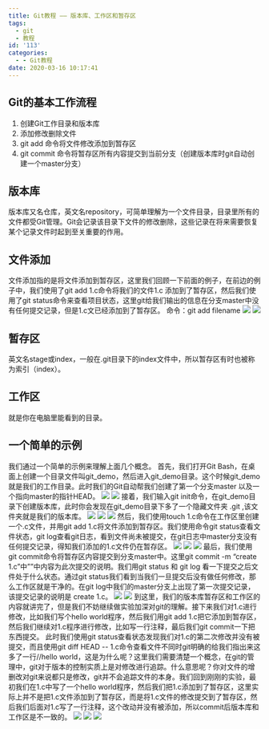 ```yaml
---
title: Git教程 —— 版本库、工作区和暂存区
tags:
  - git
  - 教程
id: '113'
categories:
  - - Git教程
date: 2020-03-16 10:17:41
---
```


## Git的基本工作流程

1.  创建Git工作目录和版本库
2.  添加修改删除文件
3.  git add 命令将文件修改添加到暂存区
4.  git commit 命令将暂存区所有内容提交到当前分支（创建版本库时git自动创建一个master分支）

## 版本库

版本库又名仓库，英文名repository，可简单理解为一个文件目录，目录里所有的文件都受Git管理。Git会记录该目录下文件的修改删除，这些记录在将来需要恢复某个记录文件时起到至关重要的作用。

## 文件添加

文件添加指的是将文件添加到暂存区，这里我们回顾一下前面的例子，在前边的例子中，我们使用了git add 1.c命令将我们的文件1.c 添加到了暂存区，然后我们使用了git status命令来查看项目状态，这里git给我们输出的信息在分支master中没有任何提交记录，但是1.c文已经添加到了暂存区。 命令：git add filename ![](https://cdn.site.taoidle.com/wp-content/uploads/2020/03/edb84957b223d6a.jpeg) ![](https://cdn.site.taoidle.com/wp-content/uploads/2020/03/034069cb3a181ff.jpeg)

## 暂存区

英文名stage或index，一般在.git目录下的index文件中，所以暂存区有时也被称为索引（index）。

## 工作区

就是你在电脑里能看到的目录。

## 一个简单的示例

我们通过一个简单的示例来理解上面几个概念。 首先，我们打开Git Bash，在桌面上创建一个目录文件叫git\_demo，然后进入git\_demo目录。这个时候git\_demo就是我们的工作目录。此时我们的Git自动帮我们创建了第一个分支master 以及一个指向master的指针HEAD。 ![](https://cdn.site.taoidle.com/wp-content/uploads/2020/03/e9a350a6a586253.jpeg) ![](https://cdn.site.taoidle.com/wp-content/uploads/2020/03/3702b46d7173cbf.jpeg) 接着，我们输入git init命令，在git\_demo目录下创建版本库，此时你会发现在git\_demo目录下多了一个隐藏文件夹 .git ,该文件夹就是我们的版本库。 ![](https://cdn.site.taoidle.com/wp-content/uploads/2020/03/63d96c143a063ca.jpeg) ![](https://cdn.site.taoidle.com/wp-content/uploads/2020/03/1c84c81e4ca26e5.jpeg) ![](https://cdn.site.taoidle.com/wp-content/uploads/2020/03/572ecd978d78681.jpeg) 然后，我们使用touch 1.c命令在工作区里创建一个.c文件，并用git add 1.c将文件添加到暂存区。我们使用命令git status查看文件状态，git log查看git日志，看到文件尚未被提交，在git日志中master分支没有任何提交记录，得知我们添加的1.c文件仍在暂存区。 ![](https://cdn.site.taoidle.com/wp-content/uploads/2020/03/e437e7368ffb667.jpeg) ![](https://cdn.site.taoidle.com/wp-content/uploads/2020/03/d6ebcb7047443eb.jpeg) ![](https://cdn.site.taoidle.com/wp-content/uploads/2020/03/bf1a70e8ce730db.jpeg) 最后，我们使用git commit命令将暂存区内容提交到分支master中。这里git commit -m “create 1.c”中””中内容为此次提交的说明。我们用git status 和 git log 看一下提交之后文件处于什么状态。通过git status我们看到当我们一旦提交后没有做任何修改，那么工作区就是干净的。在git log中我们的master分支上出现了第一次提交记录，该提交记录的说明是 create 1.c。 ![](https://cdn.site.taoidle.com/wp-content/uploads/2020/03/8f1c4bdc7d73fe6.jpeg) ![](https://cdn.site.taoidle.com/wp-content/uploads/2020/03/1f5f2e6a346d0e0.jpeg) 到这里，我们的版本库暂存区和工作区的内容就讲完了，但是我们不妨继续做实验加深对git的理解。接下来我们对1.c进行修改，比如我们写个hello world程序，然后我们用git add 1.c把它添加到暂存区，然后我们继续对1.c程序进行修改，比如写一行注释，最后我们git commit一下把东西提交。 此时我们使用git status查看状态发现我们对1.c的第二次修改并没有被提交，而且使用git diff HEAD -- 1.c命令查看文件不同时git明确的给我们指出来这多了一行//hello world，这是为什么呢？这里我们需要清楚一个概念，在git的管理中，git对于版本的控制实质上是对修改进行追踪。什么意思呢？你对文件的增删改对git来说都只是修改，git并不会追踪文件的本身。我们回到刚刚的实验，最初我们在1.c中写了一个hello world程序，然后我们把1.c添加到了暂存区，这里实际上并不是把1.c文件添加到了暂存区，而是将1.c文件的修改提交到了暂存区，然后我们后面对1.c写了一行注释，这个改动并没有被添加，所以commit后版本库和工作区是不一致的。 ![](https://cdn.site.taoidle.com/wp-content/uploads/2020/03/46086c6030d0a2f.jpeg) ![](https://cdn.site.taoidle.com/wp-content/uploads/2020/03/1846795b60e6210.jpeg) ![](https://cdn.site.taoidle.com/wp-content/uploads/2020/03/ac72b20e5bce2da.jpeg)
